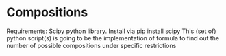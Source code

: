 # Compositions
Requirements: Scipy python library. Install via pip install scipy
This (set of) python script(s) is going to be the implementation of formula to find out the number of possible compositions under specific restrictions
